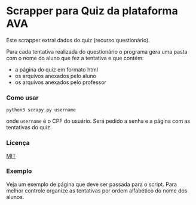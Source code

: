 # Scrapper para Quiz da plataforma AVA


Este scrapper extrai dados do quiz (recurso questionário). 

Para cada tentativa realizada do questionário o programa gera uma pasta com o nome do aluno que fez a tentativa e que contém: 

* a página do quiz em formato html
* os arquivos anexados pelo aluno
* os arquivos anexados pelo professor

### Como usar

```
python3 scrapy.py username
```

onde `username` é o CPF do usuário. Será pedido a senha e a página com as tentativas do quiz.



### Licença 
[MIT](https://choosealicense.com/licenses/mit/)

### Exemplo

Veja um exemplo de página que deve ser passada para o script. Para melhor controle organize as tentativas por ordem alfabético do nome dos alunos.


